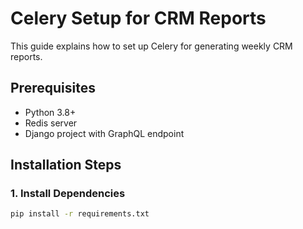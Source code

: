 # Celery Setup for CRM Reports

This guide explains how to set up Celery for generating weekly CRM reports.

## Prerequisites

- Python 3.8+
- Redis server
- Django project with GraphQL endpoint

## Installation Steps

### 1. Install Dependencies

```bash
pip install -r requirements.txt
